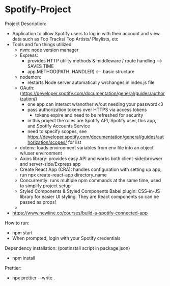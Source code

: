 # Spotify-Project

Project Description:

- Application to allow Spotify users to log in with their account and view data such as Top Tracks/ Top Artists/ Playlists, etc
- Tools and fun things utilized
  - nvm: node version manager
  - Express:
    - provides HTTP utility methods & middleware / route handling --> SAVES TIME
    - app.METHOD(PATH, HANDLER) <-- basic structure
  - nodemon:
    - restarts Node server automatically w/changes in index.js file
  - OAuth: (https://developer.spotify.com/documentation/general/guides/authorization/)
    - one app can interact w/another w/out needing your password<3
    - pass authorization tokens over HTTPS via access tokens
      - tokens expire and need to be refreshed for security
    - in this project the roles are Spotify API, Spotify user, this app, and Spotify Accounts Service
    - need to specify scopes, see https://developer.spotify.com/documentation/general/guides/authorization/scopes/ for list
  - dotenv: loads environment variables from env file into an object w/user environment
  - Axios library: provides easy API and works both client-side/browser and server-side/Express app
  - Create React App (CRA): handles configuration with setting up app, run npx create-react-app directory_name
  - Concurrently: runs multiple npm commands at the same time, used to simplify project setup
  - Styled Components & Styled Components Babel plugin: CSS-in-JS library for easier UI styling. They are React components so can be passed as props!
  -
- https://www.newline.co/courses/build-a-spotify-connected-app

How to run:

- npm start
- When prompted, login with your Spotify credentials

Dependency installation: (postinstall script in package.json)

- npm install

Prettier:

- npx prettier --write .
